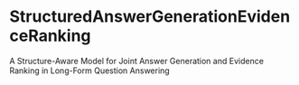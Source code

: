 # StructuredAnswerGenerationEvidenceRanking
A Structure-Aware Model for Joint Answer Generation and Evidence Ranking in Long-Form Question Answering
